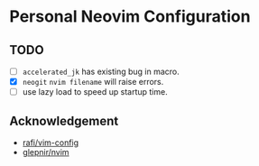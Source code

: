 # Personal Neovim Configuration

## TODO

- [ ] `accelerated_jk` has existing bug in macro.
- [x] `neogit` `nvim filename` will raise errors.
- [ ] use lazy load to speed up startup time.

## Acknowledgement

- [rafi/vim-config](https://github.com/rafi/vim-config)
- [glepnir/nvim](https://github.com/glepnir/nvim)
